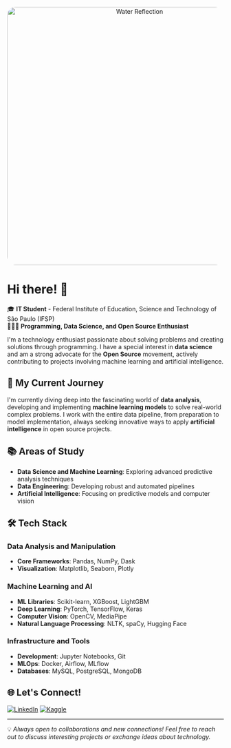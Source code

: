 <p align="center">
    <img src="https://studioghibli.jp/static/media/water-reflection.d7236029.gif" alt="Water Reflection" width="600" style="border-radius: 20px;">
</p>

# Hi there! 👋 

🎓 **IT Student** - Federal Institute of Education, Science and Technology of São Paulo (IFSP)  
👨🏻‍💻 **Programming, Data Science, and Open Source Enthusiast**

I'm a technology enthusiast passionate about solving problems and creating solutions through programming. I have a special interest in **data science** and am a strong advocate for the **Open Source** movement, actively contributing to projects involving machine learning and artificial intelligence.

## 🚀 My Current Journey
I'm currently diving deep into the fascinating world of **data analysis**, developing and implementing **machine learning models** to solve real-world complex problems. I work with the entire data pipeline, from preparation to model implementation, always seeking innovative ways to apply **artificial intelligence** in open source projects.

## 📚 Areas of Study
- **Data Science and Machine Learning**: Exploring advanced predictive analysis techniques
- **Data Engineering**: Developing robust and automated pipelines
- **Artificial Intelligence**: Focusing on predictive models and computer vision

## 🛠️ Tech Stack

### Data Analysis and Manipulation
- **Core Frameworks**: Pandas, NumPy, Dask
- **Visualization**: Matplotlib, Seaborn, Plotly

### Machine Learning and AI
- **ML Libraries**: Scikit-learn, XGBoost, LightGBM
- **Deep Learning**: PyTorch, TensorFlow, Keras
- **Computer Vision**: OpenCV, MediaPipe
- **Natural Language Processing**: NLTK, spaCy, Hugging Face

### Infrastructure and Tools
- **Development**: Jupyter Notebooks, Git
- **MLOps**: Docker, Airflow, MLflow
- **Databases**: MySQL, PostgreSQL, MongoDB

## 🌐 Let's Connect!
[![LinkedIn](https://img.shields.io/badge/LinkedIn-0077B5?style=for-the-badge&logo=linkedin&logoColor=white)](https://www.linkedin.com/in/heitorccf)
[![Kaggle](https://img.shields.io/badge/Kaggle-20BEFF?style=for-the-badge&logo=kaggle&logoColor=white)](https://www.kaggle.com/heitorccf)

---
💡 *Always open to collaborations and new connections! Feel free to reach out to discuss interesting projects or exchange ideas about technology.*
